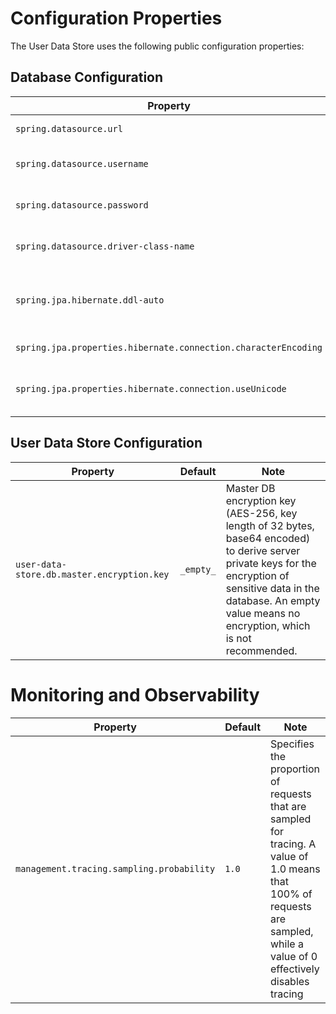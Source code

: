 # Configuration Properties

The User Data Store uses the following public configuration properties:

## Database Configuration

| Property                                                       | Default   | Note                                                |
|----------------------------------------------------------------|-----------|-----------------------------------------------------|
| `spring.datasource.url`                                        | `_empty_` | Database JDBC URL                                   |
| `spring.datasource.username`                                   | `_empty_` | Database JDBC username                              |
| `spring.datasource.password`                                   | `_empty_` | Database JDBC password                              |
| `spring.datasource.driver-class-name`                          | `_empty_` | Datasource JDBC class name                          | 
| `spring.jpa.hibernate.ddl-auto`                                | `none`    | Configuration of automatic database schema creation | 
| `spring.jpa.properties.hibernate.connection.characterEncoding` | `_empty_` | Character encoding                                  |
| `spring.jpa.properties.hibernate.connection.useUnicode`        | `_empty_` | Character encoding - Unicode support                |


## User Data Store Configuration

| Property                                   | Default   | Note                                                                                                                                                                                                                         |
|--------------------------------------------|-----------|------------------------------------------------------------------------------------------------------------------------------------------------------------------------------------------------------------------------------|
| `user-data-store.db.master.encryption.key` | `_empty_` | Master DB encryption key (AES-256, key length of 32 bytes, base64 encoded) to derive server private keys for the encryption of sensitive data in the database. An empty value means no encryption, which is not recommended. |  

# Monitoring and Observability

| Property                                  | Default | Note                                                                                                                                                                       |
|-------------------------------------------|---------|----------------------------------------------------------------------------------------------------------------------------------------------------------------------------|
| `management.tracing.sampling.probability` | `1.0`   | Specifies the proportion of requests that are sampled for tracing. A value of 1.0 means that 100% of requests are sampled, while a value of 0 effectively disables tracing |
